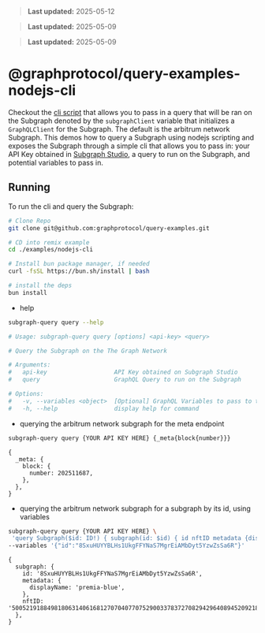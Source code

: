 > **Last updated:** 2025-05-12

> **Last updated:** 2025-05-09

> **Last updated:** 2025-05-09

# @graphprotocol/query-examples-nodejs-cli

Checkout the [cli script](./src/index.ts) that allows you to pass in a query that will be ran on the Subgraph denoted by the `subgraphClient` variable that initializes a `GraphQLClient` for the Subgraph. The default is the arbitrum network Subgraph.
This demos how to query a Subgraph using nodejs scripting and exposes the Subgraph through a simple cli that allows you to pass in: your API Key obtained in [Subgraph Studio](https://thegraph.com/studio/apikeys), a query to run on the Subgraph, and potential variables to pass in.

## Running

To run the cli and query the Subgraph:

```bash
# Clone Repo
git clone git@github.com:graphprotocol/query-examples.git

# CD into remix example
cd ./examples/nodejs-cli

# Install bun package manager, if needed
curl -fsSL https://bun.sh/install | bash

# install the deps
bun install
```

- help

```bash
subgraph-query query --help

# Usage: subgraph-query query [options] <api-key> <query>

# Query the Subgraph on the The Graph Network

# Arguments:
#   api-key                   API Key obtained on Subgraph Studio
#   query                     GraphQL Query to run on the Subgraph

# Options:
#   -v, --variables <object>  [Optional] GraphQL Variables to pass to the Subgraph query
#   -h, --help                display help for command
```

- querying the arbitrum network subgraph for the meta endpoint

```bash
subgraph-query query {YOUR API KEY HERE} {_meta{block{number}}}
```

```json5
{
  _meta: {
    block: {
      number: 202511687,
    },
  },
}
```

- querying the arbitrum network subgraph for a subgraph by its id, using variables

```bash
subgraph-query query {YOUR API KEY HERE} \
 'query Subgraph($id: ID!) { subgraph(id: $id) { id nftID metadata {displayName} } }' \
--variables '{"id":"8SxuHUYYBLHs1UkgFFYNaS7MgrEiAMbDyt5YzwZsSa6R"}'
```

```json5
{
  subgraph: {
    id: '8SxuHUYYBLHs1UkgFFYNaS7MgrEiAMbDyt5YzwZsSa6R',
    metadata: {
      displayName: 'premia-blue',
    },
    nftID: '50052191884981806314061681270704077075290033783727082942964089452092187147494',
  },
}
```
